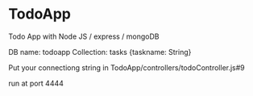 # TodoApp
Todo App with Node JS / express / mongoDB

DB name: todoapp
Collection: tasks {taskname: String}

Put your connectiong string in TodoApp/controllers/todoController.js#9

run at port 4444 

